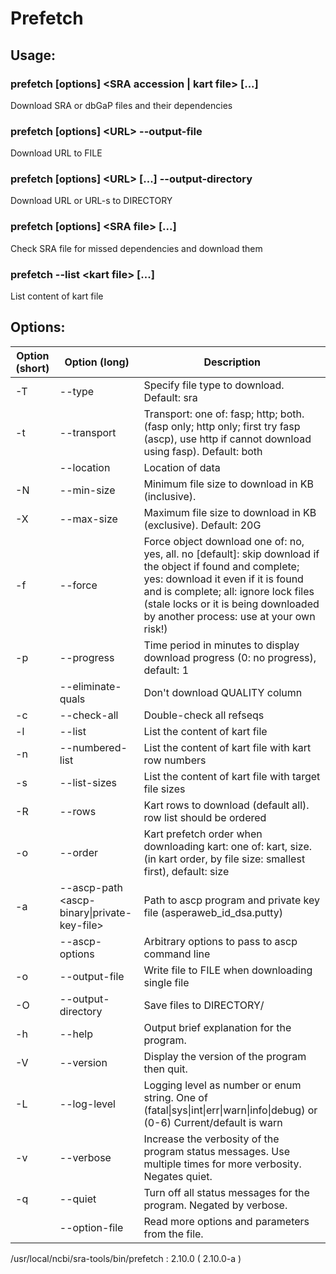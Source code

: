 # Prefetch

## Usage:
###  prefetch [options] \<SRA accession | kart file> [...]  
  Download SRA or dbGaP files and their dependencies

###  prefetch [options] \<URL> --output-file <FILE>  
  Download URL to FILE

###  prefetch [options] \<URL> [...] --output-directory <DIRECTORY>  
  Download URL or URL-s to DIRECTORY

###  prefetch [options] \<SRA file> [...]  
  Check SRA file for missed dependencies and download them

###  prefetch --list \<kart file> [...]  
  List content of kart file


## Options:
Option (short) | Option (long) | Description
---|---|---
-T|--type |                        Specify file type to download. Default: sra 
-t|--transport <value> |          Transport: one of: fasp; http; both. (fasp only; http only; first try fasp (ascp), use http if cannot download using fasp). Default: both 
&nbsp; | --location |              Location of data 
-N|--min-size <size> |             Minimum file size to download in KB (inclusive). 
-X|--max-size <size> |            Maximum file size to download in KB (exclusive). Default: 20G 
-f|--force <value>   |            Force object download one of: no, yes, all. no [default]: skip download if the object if found and complete; yes: download it even if it is found and is complete; all: ignore lock files (stale locks or it is being downloaded by another process: use at your own risk!) 
-p|--progress <value> |           Time period in minutes to display download progress (0: no progress), default: 1 
&nbsp;|--eliminate-quals |               Don't download QUALITY column 
-c|--check-all |                  Double-check all refseqs 
-l|--list |                       List the content of kart file 
-n|--numbered-list |              List the content of kart file with kart row numbers 
-s|--list-sizes |                 List the content of kart file with target file sizes 
-R|--rows <rows> |                Kart rows to download (default all). row list should be ordered 
-o|--order <value> |              Kart prefetch order when downloading kart: one of: kart, size. (in kart order, by file size: smallest first), default: size 
-a|--ascp-path <ascp-binary\|private-key-file> | Path to ascp program and private key file (asperaweb_id_dsa.putty) 
&nbsp;| --ascp-options <value> |          Arbitrary options to pass to ascp command line 
-o|--output-file <FILE>  |        Write file to FILE when downloading single file 
-O|--output-directory <DIRECTORY> | Save files to DIRECTORY/ 
-h|--help |                       Output brief explanation for the program. 
-V|--version |                    Display the version of the program then quit. 
-L|--log-level <level> |          Logging level as number or enum string. One of (fatal\|sys\|int\|err\|warn\|info\|debug) or (0-6) Current/default is warn 
-v|--verbose  |                   Increase the verbosity of the program status messages. Use multiple times for more verbosity. Negates quiet. 
-q|--quiet |                       Turn off all status messages for the program. Negated by verbose. 
&nbsp;| --option-file <file> |             Read more options and parameters from the file. 

/usr/local/ncbi/sra-tools/bin/prefetch : 2.10.0 ( 2.10.0-a )
